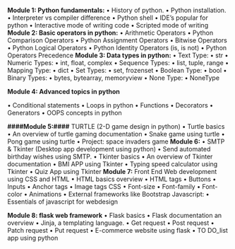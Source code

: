 **Module 1: Python fundamentals:**
•	History of python.
•	Python  installation.
•	Interpreter vs compiler difference
•	Python shell
•	IDE’s popular for python
•	Interactive mode of writing code 
•	Scripted mode of writing
**Module 2: Basic operators in python:**
•	Arithmetic Operators 
•	Python Comparison Operators 
•	Python Assignment Operators 
•	Bitwise Operators 
•	Python Logical Operators 
•	Python Identity Operators (is, is not) 
•	Python Operators Precedence
**Module 3: Data types in python:**
•	Text Type:	•	str
•	Numeric Types:	•	int, float, complex
•	Sequence Types:	•	list, tuple, range
•	Mapping Type:	•	dict
•	Set Types:	•	set, frozenset
•	Boolean Type:	•	bool
•	Binary Types:	•	bytes, bytearray, memoryview
•	None Type:	•	NoneType

**Module 4:  Advanced topics in python**
       
•	Conditional statements
•	Loops in python
•	Functions
•	Decorators
•	Generators
•	OOPS concepts in python

**####Module 5:####**
TURTLE (2-D game design in python)
•	Turtle basics
•	An overview of turtle gaming  documentation
•	Snake game using turtle
•	Pong game using turtle
•	Project: space invaders game
**Module 6:**
•	SMTP & Tkinter (Desktop app development using python)
•	Send automated birthday wishes using SMTP.
•	Tkinter basics
•	An overview of Tkinter documentation
•	BMI APP using Tkinter
•	Typing speed calculator using Tkinter
•	Quiz App using Tkinter
**Module 7:**
     Front End Web development using CSS and HTML
•	HTML basics overview
•	HTML tags
•	Buttons
•	Inputs
•	Anchor tags
•	Image tags
  CSS
•	Font-size
•	Font-family
•	Font-color
•	Animations
•	External frameworks like Bootstrap
       Javascript:
•	Essentials of javascript for webdesign

**Module 8: flask web framework**
•	Flask basics
•	Flask documentation an overview
•	Jinja, a templating language.
•	Get request
•	Post request
•	Patch request
•	Put request
•	E-commerce website using flask
•	TO DO_list app using python
